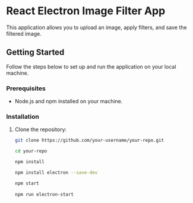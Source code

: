 # React Electron Image Filter App

This application allows you to upload an image, apply filters, and save the filtered image.

## Getting Started

Follow the steps below to set up and run the application on your local machine.

### Prerequisites

- Node.js and npm installed on your machine.

### Installation

1. Clone the repository:

   ```bash
   git clone https://github.com/your-username/your-repo.git

   cd your-repo
   
   npm install
   
   npm install electron --save-dev

   npm start
 
   npm run electron-start

